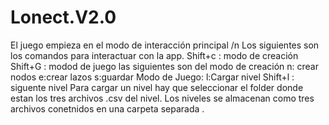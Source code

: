 # Lonect.V2.0

El juego empieza en el modo de interacción principal /n
Los siguientes son los comandos para interactuar con la app.
Shift+c : modo de creación
Shift+G : modod de juego 
 las siguientes son del modo de creación
  n: crear nodos
  e:crear lazos
  s:guardar
 Modo de Juego:
  l:Cargar nivel
  Shift+l : siguente nivel
 Para cargar un nivel hay que seleccionar el folder donde estan los tres archivos .csv del nivel.
 Los niveles se almacenan como tres archivos conetnidos en una carpeta separada .
